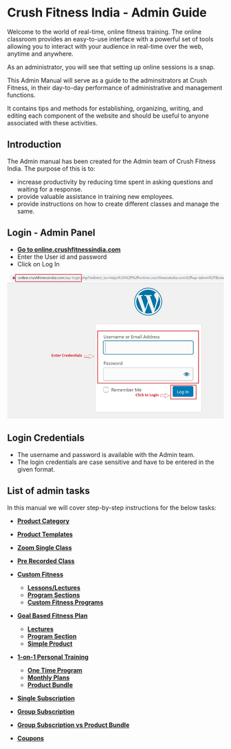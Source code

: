 # **Crush Fitness India - Admin Guide**

Welcome to the world of real-time, online fitness training. The online classroom provides an easy-to-use interface with a powerful set of tools allowing you to interact with your audience in real-time over the web, anytime and anywhere.

As an administrator, you will see that setting up online sessions is a snap.

This Admin Manual will serve as a guide to the adminsitrators at Crush Fitness, in their day-to-day performance of administrative and management functions.

It contains tips and methods for establishing, organizing, writing, and editing each component of the website and should be useful to anyone associated with these activities. 

## **Introduction**

The Admin manual has been created for the Admin team of Crush Fitness India. The purpose of this is to:

*   increase productivity by reducing time spent in asking questions and waiting for a response.
*   provide valuable assistance in training new employees.
*   provide instructions on how to create different classes and manage the same.


## **Login - Admin Panel**

*   <a href="https://online.crushfitnessindia.com/wp-admin" target="_blank">**Go to online.crushfitnessindia.com**</a> 
*   Enter the User id and password
*   Click on Log In

![admin login](images/adminlogin.jpg)

## **Login Credentials**

*   The username and password is available with the Admin team.
*   The login credentials are case sensitive and have to be entered in the given format.

## **List of admin tasks**

In this manual we will cover step-by-step instructions for the below tasks:


*   [**Product Category**](Product-Category.md)
*   [**Product Templates**](Product-Templates.md)
*   [**Zoom Single Class**](Zoom-Single-Class.md)
*   [**Pre Recorded Class**](Pre-Recorded-Class.md)

*   [**Custom Fitness**](Custom-Fitness\Introduction.md)

    *   [**Lessons/Lectures**](Custom-Fitness/Lectures.md)
    *   [**Program Sections**](Custom-Fitness/Program-Section.md)
    *   [**Custom Fitness Programs**](Custom-Fitness/Custom-Fitness-Program.md)

*   [**Goal Based Fitness Plan**](Goal-Based-Fitness-Plan\Introduction.md)

    *   [**Lectures**](Goal-Based-Fitness-Plan\Lectures.md)
    *   [**Program Section**](Goal-Based-Fitness-Plan\Program-Section.md)
    *   [**Simple Product**](Goal-Based-Fitness-Plan\Simple-Product.md)

*   [**1-on-1 Personal Training**](1-on-1-Personal-Training\Introduction.md)

    -   [**One Time Program**](1-on-1-Personal-Training\One-Time-Program.md)
    -   [**Monthly Plans**](1-on-1-Personal-Training\Monthly-Plans.md)
    -   [**Product Bundle**](1-on-1-Personal-Training\Product-Bundle.md)

*   [**Single Subscription**](Single-Subscription.md)
*   [**Group Subscription**](Group-Subscription.md)
*   [**Group Subscription vs Product Bundle**](Group-Subscription-vs-Product-Bundle.md)
*   [**Coupons**](Coupons.md)